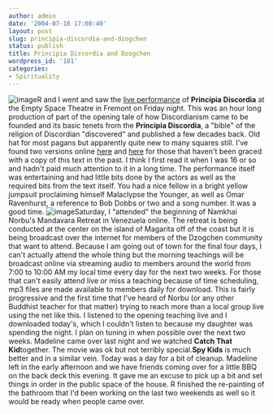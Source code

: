 ```yaml
---
author: admin
date: '2004-07-18 17:08:40'
layout: post
slug: principia-discordia-and-dzogchen
status: publish
title: Principia Discordia and Dzogchen
wordpress_id: '181'
categories:
- Spirituality
---
```


![image](http://www.arcanology.com/images/sacred-chao.jpg)R and I went
and saw the [live
performance](http://www.annextheatre.org/principiaDiscordia/Principiadetails.htm)
of **Principia Discordia** at the Empty Space Theatre in Fremont on
Friday night. This was an hour long production of part of the opening
tale of how Discordianism came to be founded and its basic tenets from
the **Principia Discordia**, a "bible" of the religion of Discordian
"discovered" and published a few decades back. Old hat for most pagans
but apparently quite new to many squares still. I've found two versions
online [here](http://www.trip23.com/pd/index.htm) and
[here](http://www.ology.org/principia/) for those that haven't been
graced with a copy of this text in the past. I think I first read it
when I was 16 or so and hadn't paid much attention to it in a long time.
The performance itself was entertaining and had little bits done by the
actors as well as the required bits from the text itself. You had a nice
fellow in a bright yellow jumpsuit proclaiming himself Malaclypse the
Younger, as well as Omar Ravenhurst, a reference to Bob Dobbs or two and
a song number. It was a good time.
![image](http://www.arcanology.com/images/Ah_60.jpg)Saturday, I
"attended" the beginning of Namkhai Norbu's Mandavara Retreat in
Venezuela online. The retreat is being conducted at the center on the
island of Magarita off of the coast but it is being broadcast over the
internet for members of the Dzogchen community that want to attend.
Because I am going out of town for the final four days, I can't actually
attend the whole thing but the morning teachings will be broadcast
online via streaming audio to members around the world from 7:00 to
10:00 AM my local time every day for the next two weeks. For those that
can't easily attend live or miss a teaching because of time scheduling,
mp3 files are made available to members daily for download. This is
fairly progressive and the first time that I've heard of Norbu (or any
other Buddhist teacher for that matter) trying to reach more than a
local group live using the net like this. I listened to the opening
teaching live and I downloaded today's, which I couldn't listen to
because my daughter was spending the night. I plan on tuning in when
possible over the next two weeks. Madeline came over last night and we
watched **Catch That Kid**together. The movie was ok but not terribly
special.**Spy Kids** is much better and in a similar vein. Today was a
day for a bit of cleanup. Madeline left in the early afternoon and we
have friends coming over for a little BBQ on the back deck this evening.
It gave me an excuse to pick up a bit and set things in order in the
public space of the house. R finished the re-painting of the bathroom
that I'd been working on the last two weekends as well so it would be
ready when people came over.
